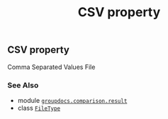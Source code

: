 ﻿---
title: CSV property
second_title: GroupDocs.Comparison for Python via .NET API References
description: 
type: docs
url: /python-net/groupdocs.comparison.result/filetype/csv/
is_root: false
weight: 250
---

## CSV property


Comma Separated Values File

### See Also
* module [`groupdocs.comparison.result`](../../)
* class [`FileType`](/comparison/python-net/groupdocs.comparison.result/filetype)
